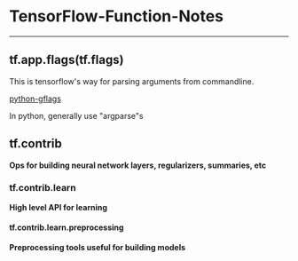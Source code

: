 # TensorFlow-Function-Notes
---
## tf.app.flags(tf.flags)

This is tensorflow's way for parsing arguments from commandline. 

[python-gflags](https://github.com/google/python-gflags)

In python, generally use "argparse"s

## tf.contrib
**Ops for building neural network layers, regularizers, summaries, etc**

### tf.contrib.learn
**High level API for learning**
#### tf.contrib.learn.preprocessing
**Preprocessing tools useful for building models**
